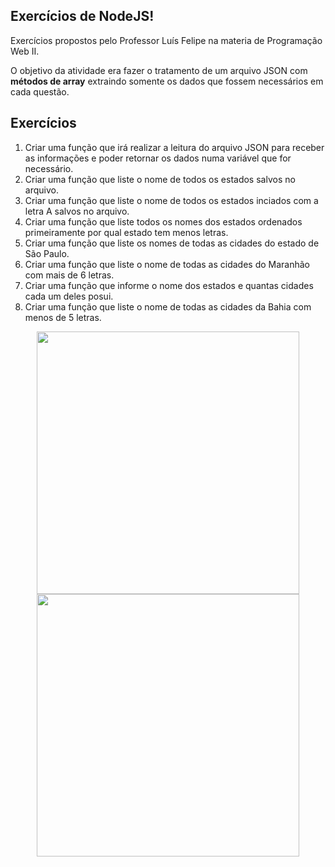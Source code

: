 <h2>Exercícios de NodeJS!</h2>

<p>Exercícios propostos pelo Professor Luís Felipe na materia de Programação Web II.</p>

<p>O objetivo da atividade era fazer o tratamento de um arquivo JSON com <strong>métodos de array</strong> extraindo somente os dados que fossem necessários em cada questão.</p>

<h2>Exercícios</h2>

<div align=left>

1. Criar uma função que irá realizar a leitura do arquivo JSON para receber as informações e poder retornar os dados numa variável que for necessário.<br>
2. Criar uma função que liste o nome de todos os estados salvos no arquivo.<br>
3. Criar uma função que liste o nome de todos os estados inciados com a letra A salvos no arquivo.<br>
4. Criar uma função que liste todos os nomes dos estados ordenados primeiramente por qual estado tem menos letras.<br>
5. Criar uma função que liste os nomes de todas as cidades do estado de São Paulo.<br>
6. Criar uma função que liste o nome de todas as cidades do Maranhão com mais de 6 letras.<br>
7. Criar uma função que informe o nome dos estados e quantas cidades cada um deles posui.<br>
8. Criar uma função que liste o nome de todas as cidades da Bahia com menos de 5 letras.<br>

</div>

<div align=center>

  <img src="https://miro.medium.com/max/600/0*kjOwhsnRP6o9upOd.png" width=420>
  <img src="https://devtools.com.br/blog/wp-content/uploads/2020/12/json.png" width=420>

</div>
